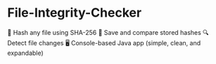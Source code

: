 # File-Integrity-Checker
📁 Hash any file using SHA-256  🧮 Save and compare stored hashes  🔍 Detect file changes  🖥️ Console-based Java app (simple, clean, and expandable)
